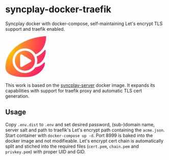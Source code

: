 # syncplay-docker-traefik

Syncplay docker with docker-compose, self-maintaining Let's encrypt TLS support and traefik enabled.

![syncplay](https://raw.githubusercontent.com/Syncplay/syncplay/master/syncplay/resources/hicolor/128x128/apps/syncplay.png) 

This work is based on the [syncplay-server](https://github.com/NinetailLabs/syncplay-server) docker image. It expands its capabilities with support for traefik proxy and automatic TLS cert generation.

## Usage

Copy ``.env.dist`` to ``.env`` and set desired password, (sub-)domain name, server salt and path to traefik's Let's encrypt path containing the ``acme.json``. Start container with ``docker-compose up -d``. Port 8999 is baked into the docker image and not modifieable. Let's encrypt cert chain is automatically split and stiched into the required files (``cert.pem``, ``chain.pem`` and ``privkey.pem``) with proper UID and GID.
